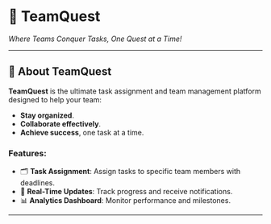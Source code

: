 # 🎯 TeamQuest  
*Where Teams Conquer Tasks, One Quest at a Time!*  

---

## 🌟 About TeamQuest  
**TeamQuest** is the ultimate task assignment and team management platform designed to help your team:  
- **Stay organized**.  
- **Collaborate effectively**.  
- **Achieve success**, one task at a time.  

### Features:  
- 🗂 **Task Assignment**: Assign tasks to specific team members with deadlines.  
- 🔄 **Real-Time Updates**: Track progress and receive notifications.  
- 📊 **Analytics Dashboard**: Monitor performance and milestones.  

---

